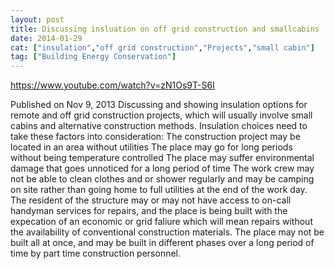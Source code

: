 ```yaml
---
layout: post
title: Discussing insluation on off grid construction and smallcabins
date: 2014-01-29
cat: ["insulation","off grid construction","Projects","small cabin"]
tag: ["Building Energy Conservation"]
---
```


https://www.youtube.com/watch?v=zN1Os9T-S6I

Published on Nov 9, 2013
Discussing and showing insulation options for remote and off grid construction projects, which will usually involve small cabins and alternative construction methods. Insulation choices need to take these factors into consideration:
The construction project may be located in an area without utilities
The place may go for long periods without being temperature controlled
The place may suffer environmental damage that goes unnoticed for a long period of time
The work crew may not be able to clean clothes and or shower regularly and may be camping on site rather than going home to full utilities at the end of the work day.
The resident of the structure may or may not have access to on-call handyman services for repairs, and the place is being built with the expecation of an economic or grid faliure which will mean repairs without the availability of conventional construction materials.
The place may not be built all at once, and may be built in different phases over a long period of time by part time construction personnel.